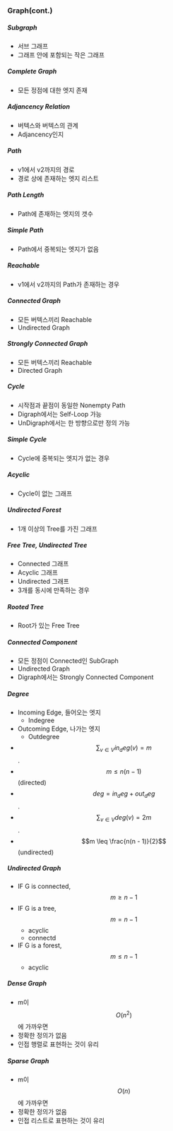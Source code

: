 ### Graph(cont.)

##### Subgraph

- 서브 그래프
- 그래프 안에 포함되는 작은 그래프

##### Complete Graph

- 모든 정점에 대한 엣지 존재

##### Adjancency Relation

- 버텍스와 버텍스의 관계
- Adjancency인지

##### Path

- v1에서 v2까지의 경로
- 경로 상에 존재하는 엣지 리스트

##### Path Length

- Path에 존재하는 엣지의 갯수

##### Simple Path

- Path에서 중복되는 엣지가 없음

##### Reachable

- v1에서 v2까지의 Path가 존재하는 경우

##### Connected Graph

- 모든 버텍스끼리 Reachable
- Undirected Graph

##### Strongly Connected Graph

- 모든 버텍스끼리 Reachable
- Directed Graph

##### Cycle

- 시작점과 끝점이 동일한 Nonempty Path
- Digraph에서는 Self-Loop 가능
- UnDigraph에서는 한 방향으로만 정의 가능

##### Simple Cycle

- Cycle에 중복되는 엣지가 없는 경우

##### Acyclic

- Cycle이 없는 그래프

##### Undirected Forest

- 1개 이상의 Tree를 가진 그래프

##### Free Tree, Undirected Tree

- Connected 그래프
- Acyclic 그래프
- Undirected 그래프
- 3개를 동시에 만족하는 경우

##### Rooted Tree

- Root가 있는 Free Tree

##### Connected Component

- 모든 정점이 Connected인 SubGraph
- Undirected Graph
- Digraph에서는 Strongly Connected Component

##### Degree

- Incoming Edge, 들어오는 엣지
  - Indegree
- Outcoming Edge, 나가는 엣지
  - Outdegree
- $$\displaystyle \sum_{v \in V} in_deg(v) = m$$.
- $$m \leq n(n - 1)$$(directed)
- $$deg = in_deg + out_deg$$.
- $$\displaystyle \sum_{v \in V} deg(v) = 2m$$.
- $$m \leq \frac{n(n - 1)}{2}$$(undirected)

##### Undirected Graph

- IF G is connected, $$m \geq n - 1$$
- IF G is a tree, $$m = n - 1$$
  - acyclic
  - connectd
- IF G is a forest, $$m \leq n - 1$$
  - acyclic

##### Dense Graph

- m이 $$O(n^2)$$에 가까우면
- 정확한 정의가 없음
- 인접 행렬로 표현하는 것이 유리

##### Sparse Graph

- m이 $$O(n)$$에 가까우면
- 정확한 정의가 없음
- 인접 리스트로 표현하는 것이 유리
